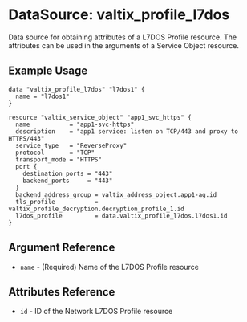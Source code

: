 # DataSource: valtix_profile_l7dos
Data source for obtaining attributes of a L7DOS Profile resource.  The attributes can be used in the arguments of a Service Object resource.

## Example Usage
```hcl
data "valtix_profile_l7dos" "l7dos1" {
  name = "l7dos1"
}

resource "valtix_service_object" "app1_svc_https" {
  name           = "app1-svc-https"
  description    = "app1 service: listen on TCP/443 and proxy to HTTPS/443"
  service_type   = "ReverseProxy"
  protocol       = "TCP"
  transport_mode = "HTTPS"
  port {
    destination_ports = "443"
    backend_ports     = "443"
  }
  backend_address_group = valtix_address_object.app1-ag.id
  tls_profile           = valtix_profile_decryption.decryption_profile_1.id
  l7dos_profile         = data.valtix_profile_l7dos.l7dos1.id
}
```

## Argument Reference
* `name` - (Required) Name of the L7DOS Profile resource

## Attributes Reference
* `id` - ID of the Network L7DOS Profile resource